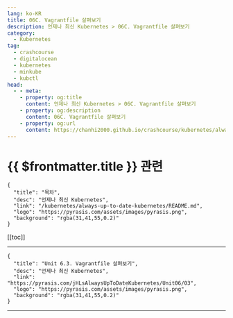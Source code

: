```yaml
---
lang: ko-KR
title: 06C. Vagrantfile 살펴보기
description: 언제나 최신 Kubernetes > 06C. Vagrantfile 살펴보기
category:
  - Kubernetes
tag:
  - crashcourse
  - digitalocean
  - kubernetes
  - minkube
  - kubctl
head:
  - - meta:
    - property: og:title
      content: 언제나 최신 Kubernetes > 06C. Vagrantfile 살펴보기
    - property: og:description
      content: 06C. Vagrantfile 살펴보기
    - property: og:url
      content: https://chanhi2000.github.io/crashcourse/kubernetes/always-up-to-date-kubernetes/06C.html
---
```


# {{ $frontmatter.title }} 관련

```component VPCard
{
  "title": "목차",
  "desc": "언제나 최신 Kubernetes",
  "link": "/kubernetes/always-up-to-date-kubernetes/README.md",
  "logo": "https://pyrasis.com/assets/images/pyrasis.png",
  "background": "rgba(31,41,55,0.2)"
}
```

[[toc]]

---

```component VPCard
{
  "title": "Unit 6.3. Vagrantfile 살펴보기",
  "desc": "언제나 최신 Kubernetes",
  "link": "https://pyrasis.com/jHLsAlwaysUpToDateKubernetes/Unit06/03",
  "logo": "https://pyrasis.com/assets/images/pyrasis.png",
  "background": "rgba(31,41,55,0.2)"
}
```



---

<TagLinks />
